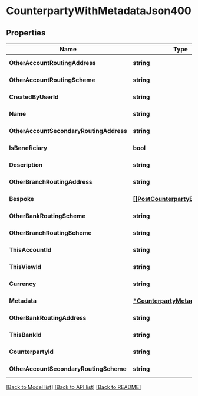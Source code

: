 # CounterpartyWithMetadataJson400

## Properties
Name | Type | Description | Notes
------------ | ------------- | ------------- | -------------
**OtherAccountRoutingAddress** | **string** |  | [default to null]
**OtherAccountRoutingScheme** | **string** |  | [default to null]
**CreatedByUserId** | **string** |  | [default to null]
**Name** | **string** |  | [default to null]
**OtherAccountSecondaryRoutingAddress** | **string** |  | [default to null]
**IsBeneficiary** | **bool** |  | [default to null]
**Description** | **string** |  | [default to null]
**OtherBranchRoutingAddress** | **string** |  | [default to null]
**Bespoke** | [**[]PostCounterpartyBespokeJson**](PostCounterpartyBespokeJson.md) |  | [default to null]
**OtherBankRoutingScheme** | **string** |  | [default to null]
**OtherBranchRoutingScheme** | **string** |  | [default to null]
**ThisAccountId** | **string** |  | [default to null]
**ThisViewId** | **string** |  | [default to null]
**Currency** | **string** |  | [default to null]
**Metadata** | [***CounterpartyMetadataJson**](CounterpartyMetadataJson.md) |  | [default to null]
**OtherBankRoutingAddress** | **string** |  | [default to null]
**ThisBankId** | **string** |  | [default to null]
**CounterpartyId** | **string** |  | [default to null]
**OtherAccountSecondaryRoutingScheme** | **string** |  | [default to null]

[[Back to Model list]](../README.md#documentation-for-models) [[Back to API list]](../README.md#documentation-for-api-endpoints) [[Back to README]](../README.md)


